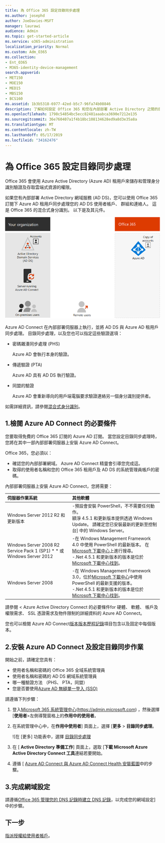 ```yaml
---
title: 為 Office 365 設定目錄同步處理
ms.author: josephd
author: JoeDavies-MSFT
manager: laurawi
audience: Admin
ms.topic: get-started-article
ms.service: o365-administration
localization_priority: Normal
ms.custom: Adm_O365
ms.collection:
- Ent_O365
- M365-identity-device-management
search.appverid:
- MET150
- MOE150
- MED15
- MBS150
- BCS160
ms.assetid: 1b3b5318-6977-42ed-b5c7-96fa74b08846
description: 了解如何設定 Office 365 和您在內部部署 Active Directory 之間的目錄同步處理。
ms.openlocfilehash: 1798c54854bc5ecc82481aaabca3690e7212e135
ms.sourcegitcommit: 36e760407a1f4b18bc108134628ed9a8d3e35a8a
ms.translationtype: MT
ms.contentlocale: zh-TW
ms.lasthandoff: 05/17/2019
ms.locfileid: "34162476"
---
```

# <a name="set-up-directory-synchronization-for-office-365"></a>為 Office 365 設定目錄同步處理

Office 365 會使用 Azure Active Directory (Azure AD) 租用戶來儲存和管理身分識別驗證及存取雲端式資源的權限。 

如果您有內部部署 Active Directory 網域服務 (AD DS)，您可以使用 Office 365 訂閱下 Azure AD 租用戶同步處理您的 AD DS 使用者帳戶、 群組和連絡人。 這是 Office 365 的混合式身分識別。 以下是及其元件。

![](./media/about-office-365-identity/hybrid-identity.png)

Azure AD Connect 在內部部署伺服器上執行，並將 AD DS 與 Azure AD 租用戶同步處理。 目錄同步處理，以及您也可以指定這些驗證選項：

- 密碼雜湊同步處理 (PHS)

  Azure AD 會執行本身的驗證。

- 傳遞驗證 (PTA)

  Azure AD 具有 AD DS 執行驗證。

- 同盟的驗證

  Azure AD 會重新導向的用戶端電腦要求驗證連絡另一個身分識別提供者。

如需詳細資訊，請參閱[混合式身分識別](plan-for-directory-synchronization.md)。
  
## <a name="1-review-prerequisites-for-azure-ad-connect"></a>1.檢閱 Azure AD Connect 的必要條件

您要取得免費的 Office 365 訂閱的 Azure AD 訂閱。 當您設定目錄同步處理時，您將在其中一部內部部署伺服器上安裝 Azure AD Connect。
  
Office 365，您必須以：
  
- 確認您的內部部署網域。 Azure AD Connect 精靈會引導您完成這。
- 取得的使用者名稱和您的 Office 365 租用戶及 AD DS 的系統管理員帳戶的密碼。

內部部署伺服器上安裝 Azure AD Connect，您將需要：
  
|**伺服器作業系統**|**其他軟體**|
|:-----|:-----|
|Windows Server 2012 R2 和更新版本 | -預設會安裝 PowerShell，不不需要任何動作。  <br> 額淨 4.5.1 和更新版本提供透過 Windows Update。 請確定您已安裝最新的更新至控制台] 中的 Windows Server。 |
|Windows Server 2008 R2 Service Pack 1 (SP1) * * 或 Windows Server 2012 | -在 Windows Management Framework 4.0 中使用 PowerShell 的最新版本。 在[Microsoft 下載中心](https://go.microsoft.com/fwlink/p/?LinkId=717996)上進行搜尋。  <br> -.Net 4.5.1 和更新版本的版本是位於[Microsoft 下載中心找到](https://go.microsoft.com/fwlink/p/?LinkId=717996)。 |
|Windows Server 2008 | -在 Windows Management Framework 3.0，位於[Microsoft 下載中心](https://go.microsoft.com/fwlink/p/?LinkId=717996)中使用 PowerShell 的最新支援的版本。  <br> -.Net 4.5.1 和更新版本的版本是位於[Microsoft 下載中心找到](https://go.microsoft.com/fwlink/p/?LinkId=717996)。 |

請參閱 < <b0>Azure Active Directory Connect 的必要條件</b0>for 硬體、 軟體、 帳戶及權限需求、 SSL 憑證需求及物件限制的詳細資料的 Azure AD Connect。
  
您也可以檢閱 Azure AD Connect[版本版本歷程記錄](https://docs.microsoft.com/azure/active-directory/hybrid/reference-connect-version-history)項目包含以及固定中每個版本。

## <a name="2-install-azure-ad-connect-and-configure-directory-synchronization"></a>2.安裝 Azure AD Connect 及設定目錄同步作業

開始之前，請確定您具有：

- 使用者名稱和密碼的 Office 365 全域系統管理員
- 使用者名稱和密碼的 AD DS 網域系統管理員
- 哪一種驗證方法 （PHS、 PTA，同盟）
- 您是否要使用[Azure AD 無縫單一登入 (SSO)](https://docs.microsoft.com/azure/active-directory/hybrid/how-to-connect-sso)

請遵循下列步驟：

1. 登入[Microsoft 365 系統管理中心](https://admin.microsoft.com)(https://admin.microsoft.com) ，然後選擇 [**使用者**\>左側導覽窗格上的**作用中的使用者**。
2. 在系統管理中心中，在**作用中使用者**] 頁面上，選擇 [**更多** \> **目錄同步處理**。

    ![在 [更多] 功能表中，選擇 [目錄同步處理](media/dc6669e5-c01b-471e-9cdf-04f5d44e1c4b.png)
  
3. 在 [ **Active Directory 準備工作**] 頁面上，選取 [**下載 Microsoft Azure Active Directory Connect 工具**連結若要開始。 
4. 遵循 [ [Azure AD Connect 與 Azure AD Connect Health 安裝藍圖](https://docs.microsoft.com/azure/active-directory/hybrid/how-to-connect-install-roadmap)中的步驟。

## <a name="3-finish-setting-up-domains"></a>3.完成網域設定

請遵循[Office 365 管理您的 DNS 記錄時建立 DNS 記錄](https://support.office.com/article/b0f3fdca-8a80-4e8e-9ef3-61e8a2a9ab23)，以完成您的網域設定] 中的步驟。

## <a name="next-step"></a>下一步

[指派授權給使用者帳戶](assign-licenses-to-user-accounts.md)。
